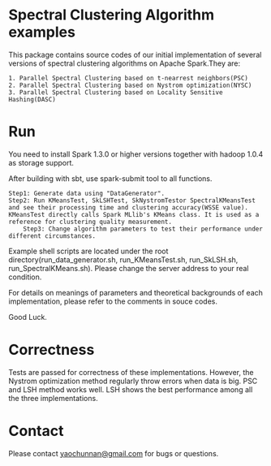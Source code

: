 Spectral Clustering Algorithm examples
======================================

This package contains source codes of our initial implementation of several versions of spectral clustering algorithms on Apache Spark.They are:

	1. Parallel Spectral Clustering based on t-nearrest neighbors(PSC)
	2. Parallel Spectral Clustering based on Nystrom optimization(NYSC)
	3. Parallel Spectral Clustering based on Locality Sensitive Hashing(DASC)

Run
===

You need to install Spark 1.3.0 or higher versions together with hadoop 1.0.4 as storage support. 

After building with sbt, use spark-submit tool to all functions. 

	Step1: Generate data using "DataGenerator".
	Step2: Run KMeansTest, SkLSHTest, SkNystromTestor SpectralKMeansTest and see their processing time and clustering accuracy(WSSE value). KMeansTest directly calls Spark MLlib's KMeans class. It is used as a reference for clustering quality measurement.  
        Step3: Change algorithm parameters to test their performance under different circumstances. 

Example shell scripts are located under the root directory(run_data_generator.sh, run_KMeansTest.sh, run_SkLSH.sh, run_SpectralKMeans.sh). Please change the server address to your real condition. 

For details on meanings of parameters and theoretical backgrounds of each implementation, please refer to the comments in souce codes. 

Good Luck.

Correctness
===========

Tests are passed for correctness of these implementations. However, the Nystrom optimization method regularly throw errors when data is big. PSC and LSH method works well. LSH shows the best performance among all the three implementations. 

Contact
=======

Please contact yaochunnan@gmail.com for  bugs or questions. 


